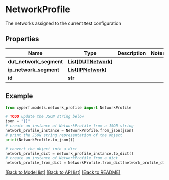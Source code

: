 # NetworkProfile

The networks assigned to the current test configuration

## Properties

Name | Type | Description | Notes
------------ | ------------- | ------------- | -------------
**dut_network_segment** | [**List[DUTNetwork]**](DUTNetwork.md) |  | 
**ip_network_segment** | [**List[IPNetwork]**](IPNetwork.md) |  | 
**id** | **str** |  | 

## Example

```python
from cyperf.models.network_profile import NetworkProfile

# TODO update the JSON string below
json = "{}"
# create an instance of NetworkProfile from a JSON string
network_profile_instance = NetworkProfile.from_json(json)
# print the JSON string representation of the object
print(NetworkProfile.to_json())

# convert the object into a dict
network_profile_dict = network_profile_instance.to_dict()
# create an instance of NetworkProfile from a dict
network_profile_from_dict = NetworkProfile.from_dict(network_profile_dict)
```
[[Back to Model list]](../README.md#documentation-for-models) [[Back to API list]](../README.md#documentation-for-api-endpoints) [[Back to README]](../README.md)



